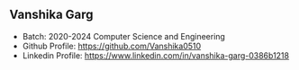 ## Vanshika Garg
- Batch: 2020-2024 Computer Science and Engineering
- Github Profile: https://github.com/Vanshika0510
- Linkedin Profile: https://www.linkedin.com/in/vanshika-garg-0386b1218

